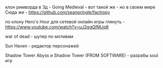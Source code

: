 ﻿клон римворда в 3д - Going Medieval - вот такой же - но в своем мире
	Сюда же - https://github.com/seanpringle/factropy

по клону Hero's Hour
 для сетевой онлайн игры глянуть - https://www.youtube.com/watch?v=uJ2ggQfMJq8

war of dead
	- шутер по мотивам

Sun Haven
	- редактор персонажей

Shadow Tower Abyss и Shadow Tower  (FROM SOFTWARE) - разрабы soul  игр